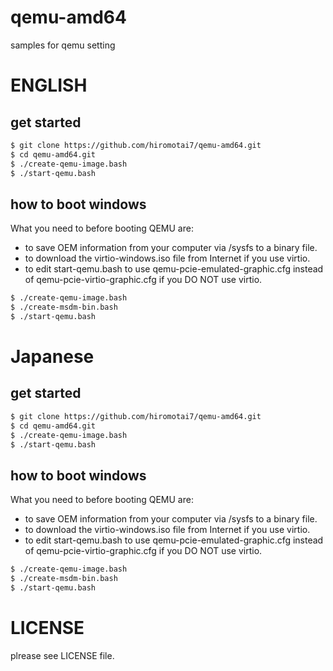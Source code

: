 # qemu-amd64
samples for qemu setting

# ENGLISH

## get started

```sh
$ git clone https://github.com/hiromotai7/qemu-amd64.git
$ cd qemu-amd64.git
$ ./create-qemu-image.bash
$ ./start-qemu.bash
```

## how to boot windows

What you need to before booting QEMU are:
* to save OEM information from your computer via /sysfs to a binary file.
* to download the virtio-windows.iso file from Internet if you use virtio.
* to edit start-qemu.bash to use qemu-pcie-emulated-graphic.cfg instead of qemu-pcie-virtio-graphic.cfg if you DO NOT use virtio.

```sh
$ ./create-qemu-image.bash
$ ./create-msdm-bin.bash
$ ./start-qemu.bash
```

# Japanese

## get started

```sh
$ git clone https://github.com/hiromotai7/qemu-amd64.git
$ cd qemu-amd64.git
$ ./create-qemu-image.bash
$ ./start-qemu.bash
```

## how to boot windows

What you need to before booting QEMU are:
* to save OEM information from your computer via /sysfs to a binary file.
* to download the virtio-windows.iso file from Internet if you use virtio.
* to edit start-qemu.bash to use qemu-pcie-emulated-graphic.cfg instead of qemu-pcie-virtio-graphic.cfg if you DO NOT use virtio.

```sh
$ ./create-qemu-image.bash
$ ./create-msdm-bin.bash
$ ./start-qemu.bash
```

# LICENSE

plrease see LICENSE file.
